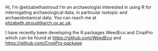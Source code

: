Hi, I’m @elizabethastroud
I’m an archaeologist interested in using R for interrogating archaeological data, in particular isotopic and archaeobotanical data.
You can reach me at elizabeth.stroud@arch.ox.ac.uk. 

I have recently been developing the R packages WeedEco and CropPro which can be found at https://github.com/WeedEco and https://github.com/CropPro-package

<!---
elizabethastroud/elizabethastroud is a ✨ special ✨ repository because its `README.md` (this file) appears on your GitHub profile.
You can click the Preview link to take a look at your changes.
--->
